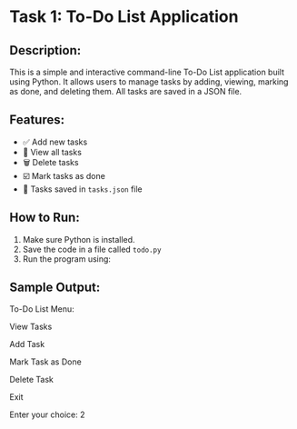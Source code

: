 # Task 1: To-Do List Application

## Description:
This is a simple and interactive command-line To-Do List application built using Python. It allows users to manage tasks by adding, viewing, marking as done, and deleting them. All tasks are saved in a JSON file.

## Features:
- ✅ Add new tasks
- 👀 View all tasks
- 🗑️ Delete tasks
- ☑️ Mark tasks as done
- 💾 Tasks saved in `tasks.json` file

## How to Run:
1. Make sure Python is installed.
2. Save the code in a file called `todo.py`
3. Run the program using:

## Sample Output:
To-Do List Menu:

View Tasks

Add Task

Mark Task as Done

Delete Task

Exit

Enter your choice: 2
